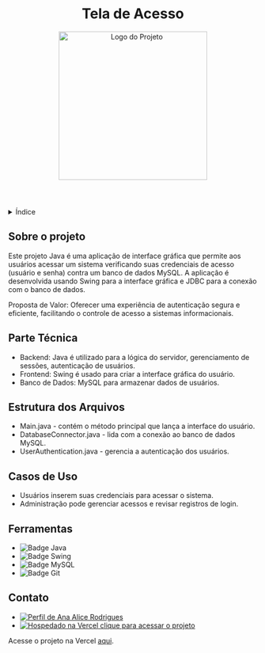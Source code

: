 <!DOCTYPE html>
<html lang="pt-br">
<head>
    <meta charset="UTF-8">
    <meta name="viewport" content="width=device-width, initial-scale=1.0">
    <meta name="description" content="Sistema de Tela de Acesso para autenticação de usuários com banco de dados MySQL.">
    <meta name="keywords" content="autenticação, sistema de acesso, tela de acesso, java, MySQL">
    <meta name="author" content="Ana Alice Rodrigues">
</head>
<body>

<header>
    <h1>Tela de Acesso</h1>
    <img src="path_to_your_logo_here" alt="Logo do Projeto" width="300">
</header>

<details>
    <summary>Índice</summary>
    <ol>
        <li><a href="#sobre-o-projeto">Sobre o projeto</a></li>
        <li><a href="#parte-tecnica">Parte Técnica</a></li>
        <li><a href="#estrutura-dos-arquivos">Estrutura dos Arquivos</a></li>
        <li><a href="#casos-de-uso">Casos de Uso</a></li>
        <li><a href="#ferramentas">Ferramentas</a></li>
        <li><a href="#contato">Contato</a></li>
    </ol>
</details>

<section id="sobre-o-projeto">
    <h2>Sobre o projeto</h2>
    <p>
        Este projeto Java é uma aplicação de interface gráfica que permite aos usuários acessar um sistema verificando suas credenciais de acesso (usuário e senha) contra um banco de dados MySQL. A aplicação é desenvolvida usando Swing para a interface gráfica e JDBC para a conexão com o banco de dados.
    </p>
    <p>
        Proposta de Valor: Oferecer uma experiência de autenticação segura e eficiente, facilitando o controle de acesso a sistemas informacionais.
    </p>
</section>

<section id="parte-tecnica">
    <h2>Parte Técnica</h2>
    <ul>
        <li>Backend: Java é utilizado para a lógica do servidor, gerenciamento de sessões, autenticação de usuários.</li>
        <li>Frontend: Swing é usado para criar a interface gráfica do usuário.</li>
        <li>Banco de Dados: MySQL para armazenar dados de usuários.</li>
    </ul>
</section>

<section id="estrutura-dos-arquivos">
    <h2>Estrutura dos Arquivos</h2>
    <ul>
        <li>Main.java - contém o método principal que lança a interface do usuário.</li>
        <li>DatabaseConnector.java - lida com a conexão ao banco de dados MySQL.</li>
        <li>UserAuthentication.java - gerencia a autenticação dos usuários.</li>
    </ul>
</section>

<section id="casos-de-uso">
    <h2>Casos de Uso</h2>
    <ul>
      <li>Usuários inserem suas credenciais para acessar o sistema.</li>
      <li>Administração pode gerenciar acessos e revisar registros de login.</li>
    </ul>
</section>

<section id="ferramentas">
    <h2>Ferramentas</h2>
    <ul>
        <li><img src="https://img.shields.io/badge/Java-F7DF1E?style=for-the-badge&logo=java&logoColor=black" alt="Badge Java"></li>
        <li><img src="https://img.shields.io/badge/Swing-563D7C?style=for-the-badge&logo=swing&logoColor=white" alt="Badge Swing"></li>
        <li><img src="https://img.shields.io/badge/MySQL-00000F?style=for-the-badge&logo=mysql&logoColor=white" alt="Badge MySQL"></li>
        <li><img src="https://img.shields.io/badge/GIT-E44C30?style=for-the-badge&logo=git&logoColor=white" alt="Badge Git"></li>
    </ul>
</section>

<section id="contato">
    <h2>Contato</h2>
    <ul>
        <li><a href="https://linktr.ee/anaeanali5" target="_blank"><img src="https://img.shields.io/badge/Ana_Alice_Rodrigues-blue?style=for-the-badge" alt="Perfil de Ana Alice Rodrigues"></a></li>
        <li><a href="https://projeto-na-vercel.com" target="_blank"><img src="https://img.shields.io/badge/Vercel-000000?style=for-the-badge&logo=vercel&logoColor=white" alt="Hospedado na Vercel"> clique para acessar o projeto</a></li>
    </ul>
    <p>Acesse o projeto na Vercel <a href="https://projeto-na-vercel.com">aqui</a>.</p>
</section>

</body>
</html>

